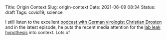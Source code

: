 Title: Origin Context
Slug: origin-context
Date: 2021-06-09 08:34
Status: draft
Tags: covid19, science

I still listen to the excellent [podcast with German virologist Christian Drosten](https://www.ndr.de/nachrichten/info/Coronavirus-Update-Der-Podcast-mit-Christian-Drosten-Sandra-Ciesek,podcastcoronavirus100.html)
and in the latest episode, he puts the recent media attention for the [lab leak hypothesis]({filename}lab-origin-of-sars2-still-possible.md)
into context. Lots of 


